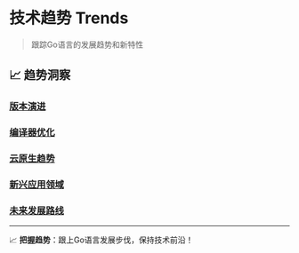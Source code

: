 # 技术趋势 Trends

> 跟踪Go语言的发展趋势和新特性

<!-- TODO: 这里将跟踪Go语言的最新发展，包括版本更新、新特性、技术趋势等 -->

## 📈 趋势洞察

### [版本演进](/ecosystem/trends/version-history)
<!-- TODO: Go各版本的新特性、改进点、迁移指南等版本演进历史 -->

### [编译器优化](/ecosystem/trends/compiler-improvements)
<!-- TODO: Go编译器的性能优化、新特性、编译速度提升等技术改进 -->

### [云原生趋势](/ecosystem/trends/cloud-native)
<!-- TODO: Go在云原生领域的应用、Kubernetes生态、容器化趋势 -->

### [新兴应用领域](/ecosystem/trends/emerging-areas)
<!-- TODO: Go在AI/ML、区块链、IoT等新兴领域的应用和发展 -->

### [未来发展路线](/ecosystem/trends/future-roadmap)
<!-- TODO: Go语言的发展路线图、计划中的新特性、长期愿景 -->

---

📈 **把握趋势**：跟上Go语言发展步伐，保持技术前沿！ 